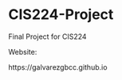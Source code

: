 # CIS224-Project
<p>Final Project for CIS224</p>
<p>Website:</p>
<p>https://galvarezgbcc.github.io</p>
